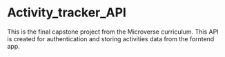 # Activity_tracker_API
This is the final capstone project from the Microverse curriculum. This API is created for authentication and storing activities data from the forntend app.
